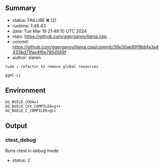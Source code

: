 ## Summary

- status:  FAILURE ❌ (2)
- runtime: 1:48.43
- date:    Tue Mar 19 21:49:10 UTC 2024
- repo:    https://github.com/ggerganov/llama.cpp
- commit:  https://github.com/ggerganov/llama.cpp/commit/39e30ae8919bbfa3a4433bd71fae4f6e785d569f
- author:  slaren
```
cuda : refactor to remove global resources

ggml-ci
```

## Environment

```
GG_BUILD_CUDA=1
GG_BUILD_CXX_COMPILER=g++
GG_BUILD_C_COMPILER=gcc
```

## Output

### ctest_debug

Runs ctest in debug mode
- status: 2
```

```

